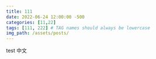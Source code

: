 ```yaml
---
title: 111
date: 2022-06-24 12:00:00 -500
categories: [11,22]
tags: [111, 222] # TAG names should always be lowercase
img_path: /assets/posts/
---
```




test
中文
